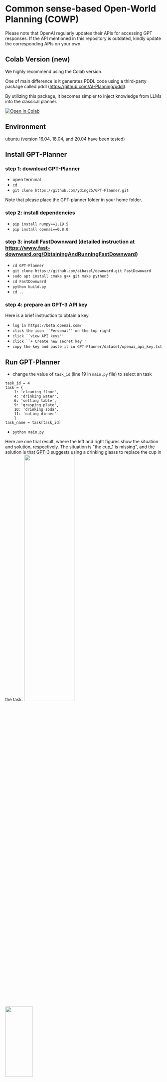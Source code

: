 # Common sense-based Open-World Planning (COWP)

Please note that OpenAI regularly updates their APIs for accessing GPT responses. If the API mentioned in this repository is outdated, kindly update the corresponding APIs on your own.

## Colab Version (new)
We highly recommend using the Colab version.

One of main difference is it generates PDDL code using a third-party package called pddl (https://github.com/AI-Planning/pddl).

By utilizing this package, it becomes simpler to inject knowledge from LLMs into the classical planner.

[![Open In Colab](https://colab.research.google.com/assets/colab-badge.svg)](https://colab.research.google.com/drive/1NLo7W2TpfZEpZ3GG3uxbl1q9ul1bBDrA?usp=sharing)

## Environment
ubuntu (version 16.04, 18.04, and 20.04 have been tested) <br />

## Install GPT-Planner
### step 1: download GPT-Planner
* open terminal
* `cd`
*  `git clone https://github.com/yding25/GPT-Planner.git`

Note that please place the GPT-planner folder in your home folder.
### step 2: install dependencies
* `pip install numpy==1.19.5`
*  `pip install openai==0.8.0`
### step 3: install FastDownward (detailed instruction at https://www.fast-downward.org/ObtainingAndRunningFastDownward)
* `cd GPT-Planner`
* `git clone https://github.com/aibasel/downward.git FastDownward`
* `sudo apt install cmake g++ git make python3`
* `cd FastDownward`
* `python build.py`
* `cd ..`
### step 4: prepare an GPT-3 API key
Here is a brief instruction to obtain a key. 
* `log in https://beta.openai.com/`
* `click the icon ``Personal'' on the top right`
* `click ``view API keys''`
* `click ``+ Create new secret key''`
* `copy the key and paste it in GPT-Planner/dataset/openai_api_key.txt`

## Run GPT-Planner
* change the value of `task_id` (line 19 in `main.py` file) to select an task
```
task_id = 4
task = {
    1: 'cleaning floor',
    4: 'drinking water',
    6: 'setting table',
    9: 'grasping plate',
    10: 'drinking soda',
    11: 'eating dinner'
    }
task_name = task[task_id]
```

* `python main.py`

Here are one trial result, where the left and right figures show the situation and solution, respectively. The situation is "the cup_1 is missing", and the solution is that GPT-3 suggests using a drinking glasss to replace the cup in the task.
<img src="https://github.com/yding25/GPT-Planner/blob/master/dataset/situation.png" width="57%" height="45%">

<img src="https://github.com/yding25/GPT-Planner/blob/master/dataset/solution.png" width="42%" height="24%">

## Experiment Results
All experiment results (log files) can be found in the folder "/GPT-Planner/results". For example, the below figure shows situation0 in task4 has been handled in some trials, and some are not.

<img src="https://github.com/yding25/GPT-Planner/blob/master/dataset/result.png" width="42%" height="24%">

## Citation and Reference
```
@article{ding2023integrating,
  title={Integrating Action Knowledge and LLMs for Task Planning and Situation Handling in Open Worlds},
  author={Ding, Yan and Zhang, Xiaohan and Amiri, Saeid and Cao, Nieqing and Yang, Hao and Kaminski, Andy and Esselink, Chad and Zhang, Shiqi},
  journal={arXiv preprint arXiv:2305.17590},
  year={2023}
}
@article{ding2022robot,
  title={Robot task planning and situation handling in open worlds},
  author={Ding, Yan and Zhang, Xiaohan and Amiri, Saeid and Cao, Nieqing and Yang, Hao and Esselink, Chad and Zhang, Shiqi},
  journal={arXiv preprint arXiv:2210.01287},
  year={2022}
}
```
